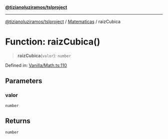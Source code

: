 [**@tizianoluziramos/tslproject**](../../../../README.md)

***

[@tizianoluziramos/tslproject](../../../../globals.md) / [Matematicas](../README.md) / raizCubica

# Function: raizCubica()

> **raizCubica**(`valor`): `number`

Defined in: [Vanilla/Math.ts:110](https://github.com/tizianoluziramos/TypeScript-Lenguage-Proyect/blob/1a68252d6a31602ecc3346fe4bed87bd01ab43ff/src/Vanilla/Math.ts#L110)

## Parameters

### valor

`number`

## Returns

`number`
